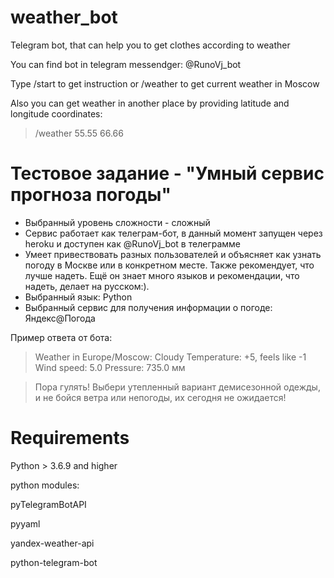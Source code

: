 # weather_bot
Telegram bot, that can help you to get clothes according to weather

You can find bot in telegram messendger: @RunoVj_bot

Type /start to get instruction or /weather to get current weather in Moscow

Also you can get weather in another place by providing latitude and longitude coordinates: 
> /weather 55.55 66.66

# Тестовое задание - "Умный сервис прогноза погоды"
- Выбранный уровень сложности - сложный
- Сервис работает как телеграм-бот, в данный момент запущен через heroku и доступен как @RunoVj_bot в телеграмме
- Умеет привествовать разных пользователей и объясняет как узнать погоду в Москве или в конкретном месте. Также рекомендует, что лучше надеть. Ещё он знает много языков и рекомендации, что надеть, делает на русском:). 
- Выбранный язык: Python
- Выбранный сервис для получения информации о погоде: Яндекс@Погода

Пример ответа от бота:

>Weather in Europe/Moscow:
>Cloudy
>Temperature: +5, feels like -1
>Wind speed: 5.0
>Pressure: 735.0 мм

>Пора гулять! Выбери утепленный вариант демисезонной одежды, и не бойся ветра или непогоды, их сегодня не ожидается!


# Requirements
Python > 3.6.9 and higher

  python modules:

  pyTelegramBotAPI
  
  pyyaml
  
  yandex-weather-api
  
  python-telegram-bot
